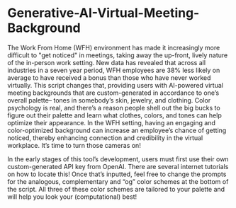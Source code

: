 # Generative-AI-Virtual-Meeting-Background
The Work From Home (WFH) environment has made it increasingly more difficult to "get noticed" in meetings, taking away the up-front, lively nature of the in-person work setting. New data has revealed that across all industries in a seven year period, WFH employees are 38% less likely on average to have received a bonus than those who have never worked virtually. This script changes that, providing users with AI-powered virtual meeting backgrounds that are custom-generated in accordance to one’s overall palette– tones in somebody’s skin, jewelry, and clothing. Color psychology is real, and there’s a reason people shell out the big bucks to figure out their palette and learn what clothes, colors, and tones can help optimize their appearance. In the WFH setting, having an engaging and color-optimized background can increase an employee’s chance of getting noticed, thereby enhancing connection and credibility in the virtual workplace. It’s time to turn those cameras on!

In the early stages of this tool’s development, users must first use their own custom-generated API key from OpenAI. There are several internet tutorials on how to locate this! Once that’s inputted, feel free to change the prompts for the analogous, complementary and “og” color schemes at the bottom of the script. All three of these color schemes are tailored to your palette and will help you look your (computational) best! 

